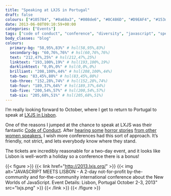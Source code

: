 ```yaml
---
title: "Speaking at LXJS in Portugal"
draft: false
colours: ["#105784", "#0a68a3", "#008de6", "#0C486D", "#D9EAF4", "#153d56", "#C2D1DA"]
date: 2013-06-08T09:10:59+00:00
categories: ["Events"]
tags: ["code of conduct", "conference", "diversity", "javascript", "speaking"]
body_classes: "blog"
colours:
  primary-bg: "58,95%,83%" # hsl(58,95%,83%)
  secondary-bg: "60,76%,76%" # hsl(60,76%,76%)
  text: "212,47%,25%" # hsl(212,47%,25%)
  linktext: "193,100%,19%" # hsl(193,100%,19%)
  darklinktext: "0,0%,0%" # hsl(0,0%,0%)
  brilliant: "208,100%,44%" # hsl(208,100%,44%)
  tab-two: "83,45%,80%" # hsl(83,45%,80%)
  tab-three: "152,28%,74%" # hsl(152,28%,74%)
  tab-four: "189,37%,64%" # hsl(189,37%,64%)
  tab-five: "200,54%,57%" # hsl(200,54%,57%)
  tab-six: "205,68%,51%" # hsl(205,68%,51%)
---
```


I’m really looking forward to October, where I get to return to Portugal to speak at [LXJS in Lisbon](http://2013.lxjs.org/).

One of the reasons I jumped at the chance to speak at LXJS was their fantastic [Code of Conduct](http://2013.lxjs.org/code-of-conduct). After [hearing some](http://www.jenseninman.com/blog/13737040/speakingupitstime) [horror stories](http://www.sazzy.co.uk/2013/02/speaking-up/) [from other women speakers](http://www.sazzy.co.uk/2013/02/speaking-up/), I wish more conferences had this sort of approach. It’s friendly, not strict, and lets everybody know where they stand.

The tickets are incredibly reasonable for a two-day event, and it looks like Lisbon is well-worth a holiday so a conference there is a bonus!

{{< figure >}}
  {{< link href="http://2013.lxjs.org/" >}}
  	{{< img alt="JAVASCRIPT MEETS LISBON - A 2-day not-for-profit by-the-community and for-the-community international conference about the New Worlds of JavaScript. Event Details: Lisbon, Portugal October 2-3, 2013" src="lxjs.png" >}}
  {{< /link >}}
{{< /figure >}}
